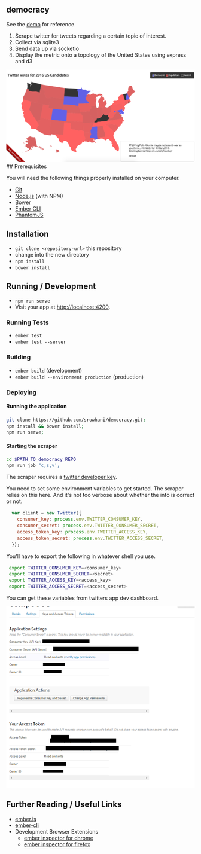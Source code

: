 ## democracy 

See the [demo](http://159.203.14.152:3000) for reference.

  1. Scrape twitter for tweets regarding a certain topic of interest.
  2. Collect via sqlite3
  3. Send data up via socketio
  4. Display the metric onto a topology of the United States using express and d3

<img src='ex.png'/>
## Prerequisites

You will need the following things properly installed on your computer.

* [Git](http://git-scm.com/)
* [Node.js](http://nodejs.org/) (with NPM)
* [Bower](http://bower.io/)
* [Ember CLI](http://www.ember-cli.com/)
* [PhantomJS](http://phantomjs.org/)

## Installation

* `git clone <repository-url>` this repository
* change into the new directory
* `npm install`
* `bower install`

## Running / Development

* `npm run serve`
* Visit your app at [http://localhost:4200](http://localhost:4200).

### Running Tests

* `ember test`
* `ember test --server`

### Building

* `ember build` (development)
* `ember build --environment production` (production)

### Deploying

#### Running the application

```bash
git clone https://github.com/srowhani/democracy.git;
npm install && bower install;
npm run serve;
```
#### Starting the scraper

```bash
cd $PATH_TO_democracy_REPO
npm run job "c,s,v';
```

The scraper requires a [twitter developer key](https://apps.twitter.com/). 

You need to set some environment variables to get started.
The scraper relies on this here. And it's not too verbose about whether the info is correct or not.

```js
  var client = new Twitter({
    consumer_key: process.env.TWITTER_CONSUMER_KEY,
    consumer_secret: process.env.TWITTER_CONSUMER_SECRET,
    access_token_key: process.env.TWITTER_ACCESS_KEY,
    access_token_secret: process.env.TWITTER_ACCESS_SECRET,
  });
```

You'll have to export the following in whatever shell you use.

```bash
 export TWITTER_CONSUMER_KEY=<consumer_key>
 export TWITTER_CONSUMER_SECRET=<secret>
 export TWITTER_ACCESS_KEY=<access_key>
 export TWITTER_ACCESS_SECRET=<access_secret>
```
You can get these variables from twitters app dev dashboard.

<img src='assets/ex2.png'/>

## Further Reading / Useful Links

* [ember.js](http://emberjs.com/)
* [ember-cli](http://www.ember-cli.com/)
* Development Browser Extensions
  * [ember inspector for chrome](https://chrome.google.com/webstore/detail/ember-inspector/bmdblncegkenkacieihfhpjfppoconhi)
  * [ember inspector for firefox](https://addons.mozilla.org/en-US/firefox/addon/ember-inspector/)
